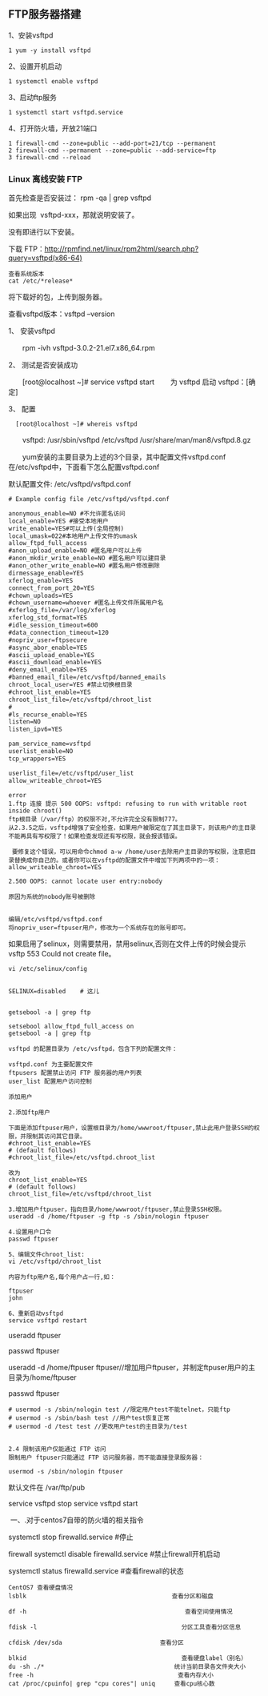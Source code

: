 ## FTP服务器搭建

1、安装vsftpd

```
1 yum -y install vsftpd
```

2、设置开机启动

```
1 systemctl enable vsftpd
```

3、启动ftp服务

```
1 systemctl start vsftpd.service
```

4、打开防火墙，开放21端口

```
1 firewall-cmd --zone=public --add-port=21/tcp --permanent
2 firewall-cmd --permanent --zone=public --add-service=ftp
3 firewall-cmd --reload
```

### Linux 离线安装 FTP

首先检查是否安装过： rpm -qa | grep vsftpd

如果出现  vsftpd-xxx，那就说明安装了。

没有即进行以下安装。



下载 FTP：http://rpmfind.net/linux/rpm2html/search.php?query=vsftpd(x86-64)



```
查看系统版本
cat /etc/*release*
```

将下载好的包，上传到服务器。

 查看vsftpd版本：vsftpd –version

1、 安装vsftpd

　　rpm -ivh vsftpd-3.0.2-21.el7.x86_64.rpm

2、 测试是否安装成功

　　[root@localhost ~]# service vsftpd start
　　为 vsftpd 启动 vsftpd：[确定]

3、 配置

```
  [root@localhost ~]# whereis vsftpd
```

　　vsftpd:  /usr/sbin/vsftpd    /etc/vsftpd    /usr/share/man/man8/vsftpd.8.gz

　　yum安装的主要目录为上述的3个目录，其中配置文件vsftpd.conf在/etc/vsftpd中，下面看下怎么配置vsftpd.conf







默认配置文件: /etc/vsftpd/vsftpd.conf

```xml
# Example config file /etc/vsftpd/vsftpd.conf

anonymous_enable=NO #不允许匿名访问
local_enable=YES #接受本地用户
write_enable=YES#可以上传(全局控制)
local_umask=022#本地用户上传文件的umask
allow_ftpd_full_access
#anon_upload_enable=NO #匿名用户可以上传
#anon_mkdir_write_enable=NO #匿名用户可以建目录
#anon_other_write_enable=NO #匿名用户修改删除
dirmessage_enable=YES
xferlog_enable=YES
connect_from_port_20=YES
#chown_uploads=YES
#chown_username=whoever #匿名上传文件所属用户名
#xferlog_file=/var/log/xferlog
xferlog_std_format=YES
#idle_session_timeout=600
#data_connection_timeout=120
#nopriv_user=ftpsecure
#async_abor_enable=YES
#ascii_upload_enable=YES
#ascii_download_enable=YES
#deny_email_enable=YES
#banned_email_file=/etc/vsftpd/banned_emails
chroot_local_user=YES #禁止切换根目录
#chroot_list_enable=YES
chroot_list_file=/etc/vsftpd/chroot_list
#
#ls_recurse_enable=YES
listen=NO
listen_ipv6=YES

pam_service_name=vsftpd
userlist_enable=NO
tcp_wrappers=YES

userlist_file=/etc/vsftpd/user_list
allow_writeable_chroot=YES

```

```doc
error
1.ftp 连接 提示 500 OOPS: vsftpd: refusing to run with writable root inside chroot()
ftp根目录（/var/ftp）的权限不对,不允许完全没有限制777。
从2.3.5之后，vsftpd增强了安全检查，如果用户被限定在了其主目录下，则该用户的主目录不能再具有写权限了！如果检查发现还有写权限，就会报该错误。

 要修复这个错误，可以用命令chmod a-w /home/user去除用户主目录的写权限，注意把目录替换成你自己的。或者你可以在vsftpd的配置文件中增加下列两项中的一项：
allow_writeable_chroot=YES

2.500 OOPS: cannot locate user entry:nobody

原因为系统的nobody账号被删除


编辑/etc/vsftpd/vsftpd.conf
将nopriv_user=ftpuser用户，修改为一个系统存在的账号即可。
```



如果启用了selinux，则需要禁用，禁用selinux,否则在文件上传的时候会提示vsftp 553 Could not create file。



```
vi /etc/selinux/config 


SELINUX=disabled    # 这儿


getsebool -a | grep ftp

setsebool allow_ftpd_full_access on
getsebool -a | grep ftp

```





```doc
vsftpd 的配置目录为 /etc/vsftpd，包含下列的配置文件：

vsftpd.conf 为主要配置文件
ftpusers 配置禁止访问 FTP 服务器的用户列表
user_list 配置用户访问控制
```



```doc
添加用户

2.添加ftp用户

下面是添加ftpuser用户，设置根目录为/home/wwwroot/ftpuser,禁止此用户登录SSH的权限，并限制其访问其它目录。
#chroot_list_enable=YES
# (default follows)
#chroot_list_file=/etc/vsftpd.chroot_list

改为
chroot_list_enable=YES
# (default follows)
chroot_list_file=/etc/vsftpd/chroot_list

3.增加用户ftpuser，指向目录/home/wwwroot/ftpuser,禁止登录SSH权限。
useradd -d /home/ftpuser -g ftp -s /sbin/nologin ftpuser

4.设置用户口令
passwd ftpuser

5、编辑文件chroot_list:
vi /etc/vsftpd/chroot_list

内容为ftp用户名,每个用户占一行,如：

ftpuser
john

6、重新启动vsftpd
service vsftpd restart
```











useradd ftpuser

passwd ftpuser



useradd -d /home/ftpuser ftpuser//增加用户ftpuser，并制定ftpuser用户的主目录为/home/ftpuser

passwd ftpuser

```doc
# usermod -s /sbin/nologin test //限定用户test不能telnet，只能ftp
# usermod -s /sbin/bash test //用户test恢复正常
# usermod -d /test test //更改用户test的主目录为/test


2.4 限制该用户仅能通过 FTP 访问
限制用户 ftpuser只能通过 FTP 访问服务器，而不能直接登录服务器：

usermod -s /sbin/nologin ftpuser
```

默认文件在  /var/ftp/pub







service vsftpd stop
service vsftpd start

  一、.对于centos7自带的防火墙的相关指令

 systemctl stop firewalld.service #停止

firewall systemctl disable firewalld.service #禁止firewall开机启动

 systemctl status firewalld.service #查看firewall的状态



```doc
CentOS7 查看硬盘情况
lsblk 　　　　                                 查看分区和磁盘

df -h 　　                                        查看空间使用情况

fdisk -l 　　                                    分区工具查看分区信息

cfdisk /dev/sda  　　                      查看分区

blkid 　                                       　查看硬盘label（别名）
du -sh ./* 　　                                统计当前目录各文件夹大小
free -h 　                                    　查看内存大小
cat /proc/cpuinfo| grep "cpu cores"| uniq  　　查看cpu核心数

```





